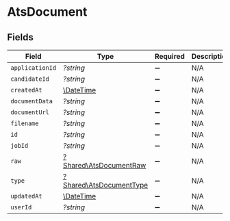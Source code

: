 # AtsDocument


## Fields

| Field                                                             | Type                                                              | Required                                                          | Description                                                       |
| ----------------------------------------------------------------- | ----------------------------------------------------------------- | ----------------------------------------------------------------- | ----------------------------------------------------------------- |
| `applicationId`                                                   | *?string*                                                         | :heavy_minus_sign:                                                | N/A                                                               |
| `candidateId`                                                     | *?string*                                                         | :heavy_minus_sign:                                                | N/A                                                               |
| `createdAt`                                                       | [\DateTime](https://www.php.net/manual/en/class.datetime.php)     | :heavy_minus_sign:                                                | N/A                                                               |
| `documentData`                                                    | *?string*                                                         | :heavy_minus_sign:                                                | N/A                                                               |
| `documentUrl`                                                     | *?string*                                                         | :heavy_minus_sign:                                                | N/A                                                               |
| `filename`                                                        | *?string*                                                         | :heavy_minus_sign:                                                | N/A                                                               |
| `id`                                                              | *?string*                                                         | :heavy_minus_sign:                                                | N/A                                                               |
| `jobId`                                                           | *?string*                                                         | :heavy_minus_sign:                                                | N/A                                                               |
| `raw`                                                             | [?Shared\AtsDocumentRaw](../../Models/Shared/AtsDocumentRaw.md)   | :heavy_minus_sign:                                                | N/A                                                               |
| `type`                                                            | [?Shared\AtsDocumentType](../../Models/Shared/AtsDocumentType.md) | :heavy_minus_sign:                                                | N/A                                                               |
| `updatedAt`                                                       | [\DateTime](https://www.php.net/manual/en/class.datetime.php)     | :heavy_minus_sign:                                                | N/A                                                               |
| `userId`                                                          | *?string*                                                         | :heavy_minus_sign:                                                | N/A                                                               |